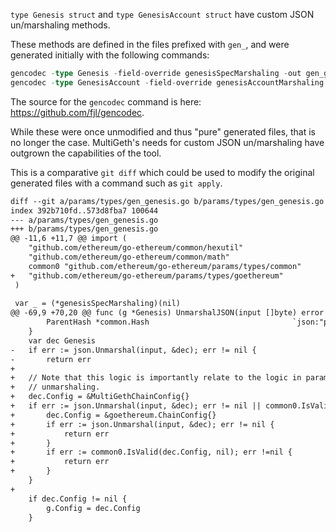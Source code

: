 `type Genesis struct` and `type GenesisAccount struct` have custom JSON un/marshaling methods.

These methods are defined in the files prefixed with `gen_`, and were generated
initially with the following commands:

```go
gencodec -type Genesis -field-override genesisSpecMarshaling -out gen_genesis.go
gencodec -type GenesisAccount -field-override genesisAccountMarshaling -out gen_genesis_account.go
```

The source for the `gencodec` command is here: https://github.com/fjl/gencodec. 

While these were once unmodified and thus "pure" generated files, that is no longer the case.
MultiGeth's needs for custom JSON un/marshaling have outgrown the capabilities
of the tool.

This is a comparative `git diff` which could be used to modify the original
generated files with a command such as `git apply`.


```txt
diff --git a/params/types/gen_genesis.go b/params/types/gen_genesis.go
index 392b710fd..573d8fba7 100644
--- a/params/types/gen_genesis.go
+++ b/params/types/gen_genesis.go
@@ -11,6 +11,7 @@ import (
 	"github.com/ethereum/go-ethereum/common/hexutil"
 	"github.com/ethereum/go-ethereum/common/math"
 	common0 "github.com/ethereum/go-ethereum/params/types/common"
+	"github.com/ethereum/go-ethereum/params/types/goethereum"
 )
 
 var _ = (*genesisSpecMarshaling)(nil)
@@ -69,9 +70,20 @@ func (g *Genesis) UnmarshalJSON(input []byte) error {
 		ParentHash *common.Hash                                `json:"parentHash"`
 	}
 	var dec Genesis
-	if err := json.Unmarshal(input, &dec); err != nil {
-		return err
+
+	// Note that this logic is importantly relate to the logic in params/convert/json.go, for ChainConfigurator
+	// unmarshaling.
+	dec.Config = &MultiGethChainConfig{}
+	if err := json.Unmarshal(input, &dec); err != nil || common0.IsValid(dec.Config, nil) != nil {
+		dec.Config = &goethereum.ChainConfig{}
+		if err := json.Unmarshal(input, &dec); err != nil {
+			return err
+		}
+		if err := common0.IsValid(dec.Config, nil); err !=nil {
+			return err
+		}
 	}
+
 	if dec.Config != nil {
 		g.Config = dec.Config
 	}
```